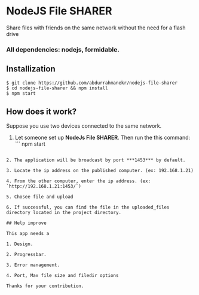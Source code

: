 # NodeJS File SHARER

Share files with friends on the same network without the need for a flash drive

### All dependencies: nodejs, formidable.

## Installization

```
$ git clone https://github.com/abdurrahmanekr/nodejs-file-sharer
$ cd nodejs-file-sharer && npm install
$ npm start
```

## How does it work?

Suppose you use two devices connected to the same network.

1. Let someone set up **NodeJs File SHARER**. Then run the this command: ```
npm start
```

2. The application will be broadcast by port ***1453*** by default.

3. Locate the ip address on the published computer. (ex: 192.168.1.21)

4. From the other computer, enter the ip address. (ex: `http://192.168.1.21:1453/`)

5. Chosee file and upload

6. If successful, you can find the file in the uploaded_files directory located in the project directory.

## Help improve

This app needs a

1. Design.
 
2. Progressbar.

3. Error management.

4. Port, Max file size and filedir options 

Thanks for your contribution.

